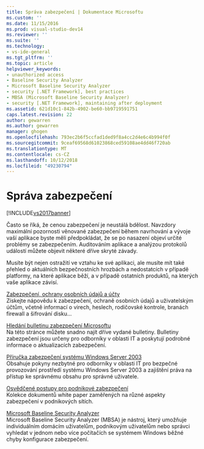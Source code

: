 ```yaml
---
title: Správa zabezpečení | Dokumentace Microsoftu
ms.custom: ''
ms.date: 11/15/2016
ms.prod: visual-studio-dev14
ms.reviewer: ''
ms.suite: ''
ms.technology:
- vs-ide-general
ms.tgt_pltfrm: ''
ms.topic: article
helpviewer_keywords:
- unauthorized access
- Baseline Security Analyzer
- Microsoft Baseline Security Analyzer
- security [.NET Framework], best practices
- MBSA (Microsoft Baseline Security Analyzer)
- security [.NET Framework], maintaining after deployment
ms.assetid: 621d10c1-842b-4902-be60-bb9719591751
caps.latest.revision: 22
author: gewarren
ms.author: gewarren
manager: ghogen
ms.openlocfilehash: 793ec2b6f5ccfad1ded9f8a4cc2d4e6c4b994f0f
ms.sourcegitcommit: 9ceaf69568d61023868ced59108ae4dd46f720ab
ms.translationtype: MT
ms.contentlocale: cs-CZ
ms.lasthandoff: 10/12/2018
ms.locfileid: "49230794"
---
```

# <a name="maintaining-security"></a>Správa zabezpečení
[!INCLUDE[vs2017banner](../includes/vs2017banner.md)]

Často se říká, že cenou zabezpečení je neustálá bdělost. Navzdory maximální pozornosti věnované zabezpečení během navrhování a vývoje vaší aplikace byste měli předpokládat, že se po nasazení objeví určité problémy se zabezpečením. Auditováním aplikace a analýzou protokolů událostí můžete objevit některé dříve skryté závady.  
  
 Musíte být nejen ostražití ve vztahu ke své aplikaci, ale musíte mít také přehled o aktuálních bezpečnostních hrozbách a nedostatcích v případě platformy, na které aplikace běží, a v případě ostatních produktů, na kterých vaše aplikace závisí.  
  
 [Zabezpečení, ochrany osobních údajů a účty](http://go.microsoft.com/fwlink/?LinkId=72881)  
 Získejte nápovědu k zabezpečení, ochraně osobních údajů a uživatelským účtům, včetně informací o virech, heslech, rodičovské kontrole, branách firewall a šifrování disku...  
  
 [Hledání bulletinu zabezpečení Microsoftu](http://go.microsoft.com/fwlink/?LinkId=110396)  
 Na této stránce můžete snadno najít dříve vydané bulletiny. Bulletiny zabezpečení jsou určeny pro odborníky v oblasti IT a poskytují podrobné informace o aktualizacích zabezpečení.  
  
 [Příručka zabezpečení systému Windows Server 2003](http://go.microsoft.com/fwlink/?LinkId=65300)  
 Obsahuje pokyny nezbytné pro odborníky v oblasti IT pro bezpečné provozování prostředí systému Windows Server 2003 a zajištění práva na přístup ke správnému obsahu pro správné uživatele.  
  
 [Osvědčené postupy pro podnikové zabezpečení](http://go.microsoft.com/fwlink/?LinkId=72879)  
 Kolekce dokumentů white paper zaměřených na různé aspekty zabezpečení v podnikových sítích.  
  
 [Microsoft Baseline Security Analyzer](http://go.microsoft.com/fwlink/?LinkId=9173)  
 Microsoft Baseline Security Analyzer (MBSA) je nástroj, který umožňuje individuálním domácím uživatelům, podnikovým uživatelům nebo správci vyhledat v jednom nebo více počítačích se systémem Windows běžné chyby konfigurace zabezpečení.



